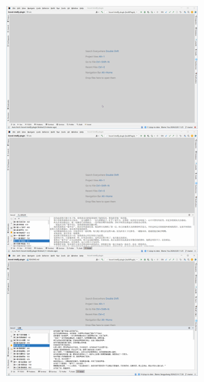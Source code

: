 ![novel1.gif](src%2Fmain%2Fresources%2Fimages%2Flnovel1.gif)
![novel2.gif](src%2Fmain%2Fresources%2Fimages%2Flnovel2.gif)
![novel3.gif](src%2Fmain%2Fresources%2Fimages%2Flnovel3.gif)